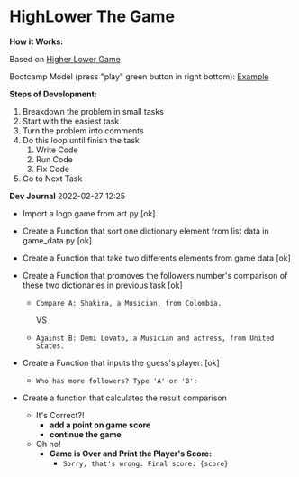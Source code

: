 # HighLower The Game

**How it Works:**

Based on [Higher Lower Game](http://www.higherlowergame.com/)

Bootcamp Model (press "play" green button in right bottom): [Example](https://replit.com/@appbrewery/higher-lower-final?embed=1&output=1#main.py)

**Steps of Development:**

1. Breakdown the problem in small tasks
2. Start with the easiest task
3. Turn the problem into comments
4. Do this loop until finish the task
   1. Write Code
   2. Run Code
   3. Fix Code
5. Go to Next Task

**Dev Journal**
2022-02-27 12:25

- Import a logo game from art.py [ok]
- Create a Function that sort one dictionary element from list data in game_data.py [ok]
- Create a Function that take two differents elements from game data [ok]
- Create a Function that promoves the followers number's comparison of these two dictionaries in previous task [ok]

  - `Compare A: Shakira, a Musician, from Colombia.`

    VS

  - `Against B: Demi Lovato, a Musician and actress, from United States.`

- Create a Function that inputs the guess's player: [ok]

  - `Who has more followers? Type 'A' or 'B': `

- Create a function that calculates the result comparison
  - It's Correct?!
    - **add a point on game score**
    - **continue the game**
  - Oh no!
    - **Game is Over and Print the Player's Score:**
      - `Sorry, that's wrong. Final score: {score}`
